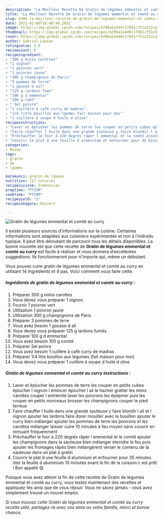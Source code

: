 ```yaml
---
description: "La Meilleur Recette De Gratin de légumes emmental et comté au curry"
title: "La Meilleur Recette De Gratin de légumes emmental et comté au curry"
slug: 4306-la-meilleur-recette-de-gratin-de-legumes-emmental-et-comte-au-curry
date: 2021-02-08T18:48:48.265Z
image: https://img-global.cpcdn.com/recipes/b296a1a449c17891/751x532cq70/gratin-de-legumes-emmental-et-comte-au-curry-photo-principale-de-la-recette.jpg
thumbnail: https://img-global.cpcdn.com/recipes/b296a1a449c17891/751x532cq70/gratin-de-legumes-emmental-et-comte-au-curry-photo-principale-de-la-recette.jpg
cover: https://img-global.cpcdn.com/recipes/b296a1a449c17891/751x532cq70/gratin-de-legumes-emmental-et-comte-au-curry-photo-principale-de-la-recette.jpg
author: Gabriel Lawson
ratingvalue: 3.8
reviewcount: 9
recipeingredient:
- "300 g minis carottes"
- "1 oignon"
- "1 poivron vert"
- "1 poivron jaune"
- "300 g champignons de Paris"
- "3 pommes de terre"
- "1 gousse d ail"
- "125 g lardons fums"
- "100 g d emmental"
- "100 g comt"
- " Sel poivre"
- "1 cuillère à café curry de madras"
- "1/4 litre bouillon aux lgumes fait maison pour moi"
- "1 cuillère à soupe d huile d olive"
recipeinstructions:
- "Laver et éplucher les pommes de terre les couper en petits cubes éplucher l oignon l émincer éplucher l ail le hacher gratter les minis carottes couper l extrémité laver les poivrons les épépiner puis les couper en petits morceaux brosser les champignons couper le pied terreux"
- "Faire chauffer l huile dans une grande sauteuse y faire blondir l ail et l oignon ajouter les lardons faire dorer mouiller avec le bouillon ajouter le curry bien mélanger ajouter les pommes de terre les poivrons et les carottes mélanger laisser cuire 10 minutes à feu moyen sans couvrir en remuant fréquemment"
- "Préchauffer le four à 220 degrés râper l emmental et le comté ajouter les champignons dans la sauteuse bien mélanger éteindre le feu puis ajouter les fromages râpés bien mélangèrent verser le contenu de la sauteuse dans un plat à gratin"
- "Couvrir le plat d une feuille d aluminium et enfourner pour 35 minutes ôter la feuille d aluminium 10 minutes avant la fin de la cuisson c est prêt ! Bon appétit 😋"
categories:
- Resep
tags:
- gratin
- de
- lgumes

katakunci: gratin de lgumes 
nutrition: 117 calories
recipecuisine: Indonesian
preptime: "PT25M"
cooktime: "PT58M"
recipeyield: "3"
recipecategory: Dessert

---
```



![Gratin de légumes emmental et comté au curry](https://img-global.cpcdn.com/recipes/b296a1a449c17891/751x532cq70/gratin-de-legumes-emmental-et-comte-au-curry-photo-principale-de-la-recette.jpg)

Il existe plusieurs sources d'informations sur la cuisine. Certaines informations sont adaptées aux cuisiniers expérimentés et non à l'individu typique. Il peut être déroutant de parcourir tous les détails disponibles. La bonne nouvelle est que cette recette de <strong> Gratin de légumes emmental et comté au curry </strong> est facile à réaliser et vous donnera d’excellentes suggestions. Ils fonctionneront pour n'importe qui, même un débutant.

<!--inarticleads1-->

Vous pouvez cuire gratin de légumes emmental et comté au curry en utilisant 14 Ingrédients et 4 pas. Voici comment vous faire cette.

##### Ingrédients de gratin de légumes emmental et comté au curry :

1. Préparer 300 g minis carottes
1. Vous devez vous préparer 1 oignon
1. Fournir 1 poivron vert
1. Utilisation 1 poivron jaune
1. Utilisation 300 g champignons de Paris
1. Préparer 3 pommes de terre
1. Vous avez besoin 1 gousse d ail
1. Vous devez vous préparer 125 g lardons fumés
1. Préparer 100 g d emmental
1. Vous avez besoin 100 g comté
1. Préparer  Sel poivre
1. Vous avez besoin 1 cuillère à café curry de madras
1. Préparer 1/4 litre bouillon aux légumes (fait maison pour moi)
1. Vous devez vous préparer 1 cuillère à soupe d huile d olive




<!--inarticleads2-->

##### Gratin de légumes emmental et comté au curry instructions :

1. Laver et éplucher les pommes de terre les couper en petits cubes éplucher l oignon l émincer éplucher l ail le hacher gratter les minis carottes couper l extrémité laver les poivrons les épépiner puis les couper en petits morceaux brosser les champignons couper le pied terreux
1. Faire chauffer l huile dans une grande sauteuse y faire blondir l ail et l oignon ajouter les lardons faire dorer mouiller avec le bouillon ajouter le curry bien mélanger ajouter les pommes de terre les poivrons et les carottes mélanger laisser cuire 10 minutes à feu moyen sans couvrir en remuant fréquemment
1. Préchauffer le four à 220 degrés râper l emmental et le comté ajouter les champignons dans la sauteuse bien mélanger éteindre le feu puis ajouter les fromages râpés bien mélangèrent verser le contenu de la sauteuse dans un plat à gratin
1. Couvrir le plat d une feuille d aluminium et enfourner pour 35 minutes ôter la feuille d aluminium 10 minutes avant la fin de la cuisson c est prêt ! Bon appétit 😋




<!--inarticleads1-->

<p>
Puisque vous avez atteint la fin de cette recette de Gratin de légumes emmental et comté au curry, vous testez maintenant des recettes et appliquez-les ainsi que de vous réjouir. Vous ne savez jamais - vous avez simplement trouvé un nouvel emploi.
</p>

<p>
<i>Si vous trouvez cette Gratin de légumes emmental et comté au curry recette utile, partagez-la avec vos amis ou votre famille, merci et bonne chance.</i>
</p>
